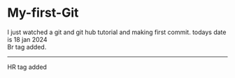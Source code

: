 # My-first-Git
I just watched a git and git hub tutorial and making first commit.
todays date  is 18 jan 2024
<br> 
Br tag added.
<hr>
HR tag added 

